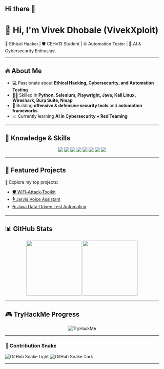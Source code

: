 ## Hi there 👋

# 👋 Hi, I'm Vivek Dhobale (VivekXploit)

🚀 Ethical Hacker | 🛡️ CEHv13 Student | ⚙️ Automation Tester | 🤖 AI & Cybersecurity Enthusiast  

---

## 🔥 About Me
- 💻 Passionate about **Ethical Hacking, Cybersecurity, and Automation Testing**  
- 🧑‍💻 Skilled in **Python, Selenium, Playwright, Java, Kali Linux, Wireshark, Burp Suite, Nmap**  
- 🎯 Building **offensive & defensive security tools** and **automation frameworks**  
- 📈 Currently learning **AI in Cybersecurity + Red Teaming**  

---

## 🧰 Knowledge & Skills
<p align="center">
  <img src="https://img.shields.io/badge/Python-3670A0?style=for-the-badge&logo=python&logoColor=ffdd54"/>
  <img src="https://img.shields.io/badge/Kali_Linux-557C94?style=for-the-badge&logo=kalilinux&logoColor=white"/>
  <img src="https://img.shields.io/badge/Burp_Suite-FF6F00?style=for-the-badge&logo=burpsuite&logoColor=white"/>
  <img src="https://img.shields.io/badge/Nmap-00457C?style=for-the-badge&logo=gnuprivacyguard&logoColor=white"/>
  <img src="https://img.shields.io/badge/Wireshark-1679A7?style=for-the-badge&logo=wireshark&logoColor=white"/>
  <img src="https://img.shields.io/badge/Selenium-43B02A?style=for-the-badge&logo=selenium&logoColor=white"/>
  <img src="https://img.shields.io/badge/Playwright-2EAD33?style=for-the-badge&logo=playwright&logoColor=white"/>
  <img src="https://img.shields.io/badge/Java-007396?style=for-the-badge&logo=java&logoColor=white"/>
</p>

---

## 📂 Featured Projects
🔗 Explore my top projects:  

- [🛡️ WiFi-Attack-Toolkit](https://github.com/VivekDhobale/WiFi-Attack-Toolkit)  
- [🎙️ Jarvis Voice Assistant](https://github.com/VivekDhobale/Jarvis-Voice-Assistant)  
- [☕ Java Data-Driven Test Automation](https://github.com/VivekDhobale/Java-DataDriven-TestAutomation)  

---

## 📊 GitHub Stats
<p align="center">
  <img src="https://github-readme-stats.vercel.app/api?username=VivekDhobale&show_icons=true&theme=radical" height="180em"/>
  <img src="https://github-readme-stats.vercel.app/api/top-langs/?username=VivekDhobale&layout=compact&theme=radical" height="180em"/>
</p>

---

## 🎮 TryHackMe Progress
<p align="center">
  <img src="https://tryhackme-badges.s3.amazonaws.com/VivekXploit.png" alt="TryHackMe">
</p>

---

### 🐍 Contribution Snake
![GitHub Snake Light](https://raw.githubusercontent.com/VivekDhobale-VivekXploit/VivekDhobale-VivekXploit/output/github-contribution-grid-snake.svg#gh-light-mode-only)
![GitHub Snake Dark](https://raw.githubusercontent.com/VivekDhobale-VivekXploit/VivekDhobale-VivekXploit/output/github-contribution-grid-snake-dark.svg#gh-dark-mode-only)

---
